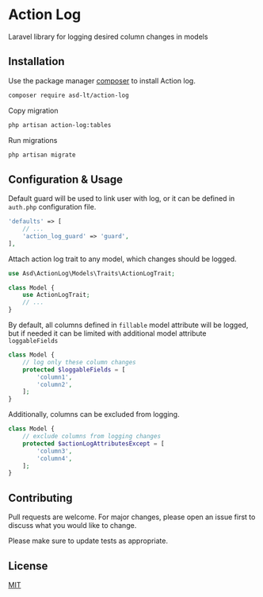 # Action Log

Laravel library for logging desired column changes in models

## Installation

Use the package manager [composer](https://getcomposer.org/download/) to install Action log.

```bash
composer require asd-lt/action-log
```

Copy migration

```bash
php artisan action-log:tables
```

Run migrations

```bash
php artisan migrate
```

## Configuration & Usage

Default guard will be used to link user with log, or it can be defined in `auth.php` configuration file.

```php
'defaults' => [
    // ...
    'action_log_guard' => 'guard',
],
```

Attach action log trait to any model, which changes should be logged.

```php
use Asd\ActionLog\Models\Traits\ActionLogTrait;

class Model {
    use ActionLogTrait;
    // ...
}
```

By default, all columns defined in `fillable` model attribute will be logged, but if needed it can be limited with additional model attribute `loggableFields`
```php
class Model {
    // log only these column changes
    protected $loggableFields = [
        'column1',
        'column2',
    ];
}
```

Additionally, columns can be excluded from logging.
```php
class Model {
    // exclude columns from logging changes
    protected $actionLogAttributesExcept = [
        'column3',
        'column4',
    ];
}
```


## Contributing
Pull requests are welcome. For major changes, please open an issue first to discuss what you would like to change.

Please make sure to update tests as appropriate.

## License
[MIT](https://choosealicense.com/licenses/mit/)